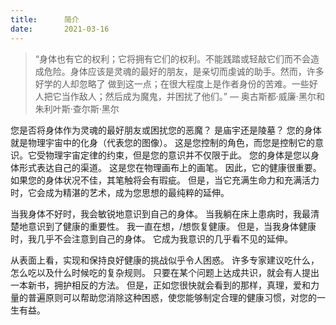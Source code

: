 ```yaml
---
title:      简介
date:       2021-03-16
---
```




> “身体也有它的权利；它将拥有它们的权利。不能践踏或轻敲它们而不会造成危险。身体应该是灵魂的最好的朋友，是亲切而虔诚的助手。然而，许多好学的人却忽略了 做到这一点；在很大程度上是作者身份的苦难。一些好人把它当作敌人；然后成为魔鬼，并困扰了他们。” — 奥古斯都·威廉·黑尔和朱利叶斯·查尔斯·黑尔

您是否将身体作为灵魂的最好朋友或困扰您的恶魔？ 是庙宇还是陵墓？ 您的身体就是物理宇宙中的化身（代表您的图像）。 这是您控制的角色，而您是控制它的意识。它受物理宇宙定律的约束，但是您的意识并不仅限于此。 您的身体是您以身体形式表达自己的渠道。 这是您在物理画布上的画笔。 因此，它的健康很重要。 如果您的身体状况不佳，其笔触将会有瑕疵。 但是，当它充满生命力和充满活力时，它会成为精湛的艺术，成为您思想的最纯粹的延伸。

当我身体不好时，我会敏锐地意识到自己的身体。 当我躺在床上患病时，我最清楚地意识到了健康的重要性。 我一直在想，/想恢复健康。 但是，当我身体健康时，我几乎不会注意到自己的身体。 它成为我意识的几乎看不见的延伸。

从表面上看，实现和保持良好健康的挑战似乎令人困惑。 许多专家建议吃什么，怎么吃以及什么时候吃的复杂规则。 只要在某个问题上达成共识，就会有人提出一本新书，拥护相反的方法。 但是，正如您很快就会看到的那样，真理，爱和力量的普遍原则可以帮助您消除这种困惑，使您能够制定合理的健康习惯，对您的一生有益。

